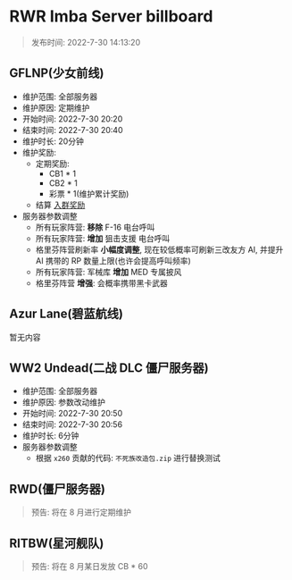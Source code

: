 # RWR Imba Server billboard

> 发布时间: 2022-7-30 14:13:20

## GFLNP(少女前线)

- 维护范围: 全部服务器
- 维护原因: 定期维护
- 开始时间: 2022-7-30 20:20
- 结束时间: 2022-7-30 20:40
- 维护时长: 20分钟
- 维护奖励:
    * 定期奖励:
        - CB1 * 1
        - CB2 * 1
        - 彩票 * 1(维护累计奖励)
    * 结算 [入群奖励](https://www.yuque.com/zhaozisong/rwr-gfl-imba/tahxh1#BJ1lY)
- 服务器参数调整
    * 所有玩家阵营: **移除** F-16 电台呼叫
    * 所有玩家阵营: **增加** 狙击支援 电台呼叫
    * 格里芬阵营刷新率 **小幅度调整**, 现在较低概率可刷新三改友方 AI, 并提升 AI 携带的 RP 数量上限(也许会提高呼叫频率)
    * 所有玩家阵营: 军械库 **增加** MED 专属披风
    * 格里芬阵营 **增强**: 会概率携带黑卡武器

## Azur Lane(碧蓝航线)

暂无内容

## WW2 Undead(二战 DLC 僵尸服务器)

- 维护范围: 全部服务器
- 维护原因: 参数改动维护
- 开始时间: 2022-7-30 20:50
- 结束时间: 2022-7-30 20:56
- 维护时长: 6分钟
- 服务器参数调整
    * 根据 `x260` 贡献的代码: `不死族改造包.zip` 进行替换测试

## RWD(僵尸服务器)

> 预告: 将在 8 月进行定期维护

## RITBW(星河舰队)

> 预告: 将在 8 月某日发放 CB * 60